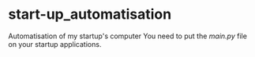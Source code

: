 # start-up_automatisation
Automatisation of my startup's computer
You need to put the *main.py* file on your startup applications.

